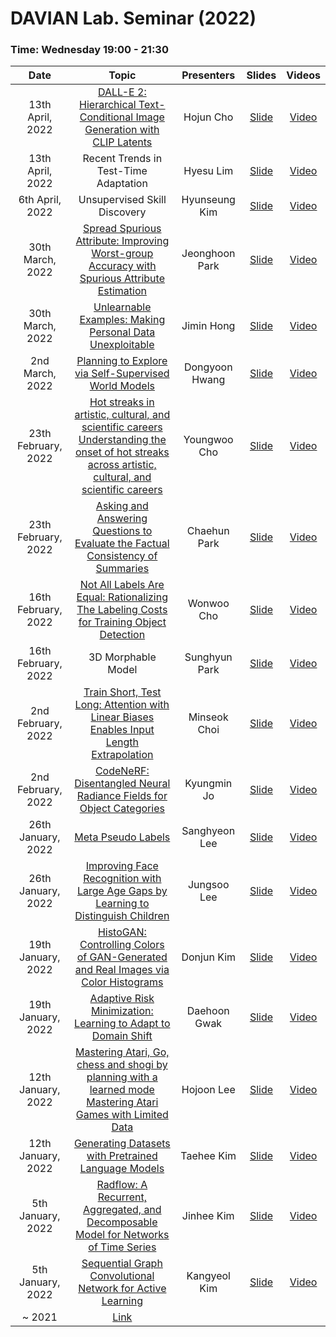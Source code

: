 # DAVIAN Lab. Seminar (2022)

### Time: Wednesday 19:00 - 21:30

|       Date       | Topic | Presenters | Slides | Videos |
|:----------------:|:----------------------------------------:|:----------:|:------:|:------:
| 13th April, 2022 | [DALL-E 2: Hierarchical Text-Conditional Image Generation with CLIP Latents](https://cdn.openai.com/papers/dall-e-2.pdf) | Hojun Cho | [Slide](https://drive.google.com/file/d/1U_TLmYydUC8t6oTkVhvaHF4S-1mWlJAb/view?usp=sharing) | [Video](https://youtu.be/wVFzFcIyP2A)
| 13th April, 2022 | Recent Trends in Test-Time Adaptation | Hyesu Lim | [Slide](https://drive.google.com/file/d/1HV11bwYJP1TSgijZfAHad_UIJqVZbEJw/view?usp=sharing) | [Video](https://youtu.be/wVFzFcIyP2A)
| 6th April, 2022 | Unsupervised Skill Discovery | Hyunseung Kim | [Slide](https://drive.google.com/file/d/1KFIm4xmosFc45husAG3wJ0e3FG4AJdOC/view?usp=sharing) | [Video](https://youtu.be/LFfoRcA-sCA)
| 30th March, 2022 | [Spread Spurious Attribute: Improving Worst-group Accuracy with Spurious Attribute Estimation](https://openreview.net/forum?id=_F9xpOrqyX9) | Jeonghoon Park | [Slide](https://drive.google.com/file/d/1j1WAquWo-PnIWAwX5Vz_8ea7AgUIj-KV/view?usp=sharing) | [Video](https://youtu.be/UpXAGXq8E24)
| 30th March, 2022 | [Unlearnable Examples: Making Personal Data Unexploitable](https://arxiv.org/abs/2101.04898) | Jimin Hong | [Slide](https://drive.google.com/file/d/1PneGwKAQYaBJ0dZHYdHZD1XcJ-q8oNH_/view?usp=sharing) | [Video](https://youtu.be/UpXAGXq8E24)
| 2nd March, 2022 | [Planning to Explore via Self-Supervised World Models](https://arxiv.org/abs/2005.05960) | Dongyoon Hwang | [Slide](https://drive.google.com/file/d/1GoiTCyolb1tASUzuB2JOUcurxbNowEnp/view?usp=sharing) | [Video](https://youtu.be/RvBwkTjpzOo)
| 23th February, 2022 | [Hot streaks in artistic, cultural, and scientific careers](https://www.nature.com/articles/s41586-018-0315-8)<br>[Understanding the onset of hot streaks across artistic, cultural, and scientific careers](https://www.nature.com/articles/s41467-021-25477-8) | Youngwoo Cho | [Slide](https://drive.google.com/file/d/13JmrndsOX_FM9Qo2O1WnMZiBinBj4nMD/view?usp=sharing) | [Video](https://youtu.be/2PiOWae6l5w)
| 23th February, 2022 | [Asking and Answering Questions to Evaluate the Factual Consistency of Summaries](https://arxiv.org/abs/2004.04228) | Chaehun Park | [Slide](https://drive.google.com/file/d/1tkTYyyk3I8_ToHKFa7T7aWvFRkjNHy0X/view?usp=sharing) | [Video](https://youtu.be/2PiOWae6l5w)
| 16th February, 2022 | [Not All Labels Are Equal: Rationalizing The Labeling Costs for Training Object Detection](https://arxiv.org/abs/2106.11921) | Wonwoo Cho | [Slide]() | [Video](https://youtu.be/R-j4n_H5la0)
| 16th February, 2022 | 3D Morphable Model | Sunghyun Park | [Slide](https://drive.google.com/file/d/1POvLyUAFxf5GgH4TxUkaBXC2Ch4EzzRj/view?usp=sharing) | [Video](https://youtu.be/R-j4n_H5la0)
| 2nd February, 2022 | [Train Short, Test Long: Attention with Linear Biases Enables Input Length Extrapolation](https://arxiv.org/abs/2108.12409) | Minseok Choi | [Slide](https://drive.google.com/file/d/1A-feRv2qZBVTNhZSrinyHrbG7gAWAL2w/view?usp=sharing) | [Video]()
| 2nd February, 2022 | [CodeNeRF: Disentangled Neural Radiance Fields for Object Categories](https://arxiv.org/abs/2109.01750) | Kyungmin Jo | [Slide](https://drive.google.com/file/d/1-pqJAGiaQD5F1G4g-x-PFZ1_DtaUyLWi/view?usp=sharing) | [Video]()
| 26th January, 2022 | [Meta Pseudo Labels](https://arxiv.org/abs/2003.10580) | Sanghyeon Lee | [Slide](https://drive.google.com/file/d/12t9hg54TDi2BCRcmzYyAyDOM1olLnE6m/view?usp=sharing) | [Video](https://youtu.be/Oz8bGJU31jA)
| 26th January, 2022 | [Improving Face Recognition with Large Age Gaps by Learning to Distinguish Children](https://arxiv.org/abs/2110.11630) | Jungsoo Lee | [Slide](https://drive.google.com/file/d/11GDQ-IbEPcHV_Tb_kVc-Wn7k5Dp7J5Jb/view?usp=sharing) | [Video](https://youtu.be/Oz8bGJU31jA)
| 19th January, 2022 | [HistoGAN: Controlling Colors of GAN-Generated and Real Images via Color Histograms](https://arxiv.org/abs/2011.11731) | Donjun Kim | [Slide](https://drive.google.com/file/d/1BgbjNfR28_ZYNAFW6OdCIrCkM3lyW_Dc/view?usp=sharing) | [Video](https://youtu.be/Ij7AdA4QGLU)
| 19th January, 2022 | [Adaptive Risk Minimization: Learning to Adapt to Domain Shift](https://arxiv.org/abs/2007.02931) | Daehoon Gwak | [Slide](https://drive.google.com/file/d/1H49urk1ztGzSmqT0tjTZn5d1PK5684Be/view?usp=sharing) | [Video](https://youtu.be/Ij7AdA4QGLU)
| 12th January, 2022 | [Mastering Atari, Go, chess and shogi by planning with a learned mode](https://www.nature.com/articles/s41586-020-03051-4)<br>[Mastering Atari Games with Limited Data](https://arxiv.org/abs/2111.00210) | Hojoon Lee | [Slide](https://drive.google.com/file/d/1gMlsCj4XQJrNi38SQluLoCfZ_2oNCDQ2/view?usp=sharing) | [Video](https://youtu.be/kWSQWFuvFR4)
| 12th January, 2022 | [Generating Datasets with Pretrained Language Models](https://arxiv.org/abs/2104.07540) | Taehee Kim | [Slide](https://drive.google.com/file/d/1wcecPElXTpnRKMu5OwxdLZRqlZzER81s/view?usp=sharing) | [Video](https://youtu.be/kWSQWFuvFR4)
| 5th January, 2022 | [Radflow: A Recurrent, Aggregated, and Decomposable Model for Networks of Time Series](https://arxiv.org/abs/2102.07289) | Jinhee Kim | [Slide](https://drive.google.com/file/d/1pCx_mrIg2ZNFtX-vFyOy-CmD1eh69TZj/view?usp=sharing) | [Video](https://youtu.be/Ww_aFtVw2Hc)
| 5th January, 2022 | [Sequential Graph Convolutional Network for Active Learning](https://arxiv.org/abs/2006.10219) | Kangyeol Kim | [Slide](https://drive.google.com/file/d/1yjqz8sC9itYa_gW3EsvEBzYQ58R5xcWT/view?usp=sharing) | [Video](https://youtu.be/Ww_aFtVw2Hc)
| ~ 2021 | [Link](https://github.com/awesome-davian/Paper-study/blob/master/paper-list(2021).md) |  |  |  |
